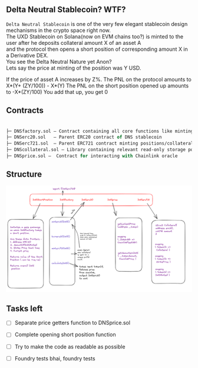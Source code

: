 
## Delta Neutral Stablecoin? WTF?

`Delta Neutral Stablecoin` is one of the very few elegant stablecoin design mechanisms in the crypto space right now. </br>
The UXD Stablecoin on Solana(now on EVM chains too?) is minted to the user after he deposits collateral amount X of an asset A</br>
and the protocol then opens a short position of corresponding amount X in a Derivative DEX.</br>
You see the Delta Neutral Nature yet Anon? </br>
Lets say the price at minting of the position was Y USD.

If the price of asset A increases by Z%. The PNL on the protocol amounts to X*(Y+ (ZY/100)) - X*(Y)
The PNL on the short position opened up amounts to -X*(ZY/100)
You add that up, you get 0


## Contracts

```ml

├─ DNSfactory.sol — Contract containing all core functions like minting DNS, burning DNS, etc.
├─ DNSerc20.sol   — Parent ERC20 contract of DNS stablecoin
├─ DNSerc721.sol  — Parent ERC721 contract minting positions/collateral locked by user
├─ DNScollateral.sol — Library containing relevant read-only storage pointers for DNSfactory
├─ DNSprice.sol —  Contract for interacting with Chainlink oracle

```

## Structure

![Raw Architechture](Plan.png)

## Tasks left
- [ ] Separate price getters function to DNSprice.sol
- [ ] Complete opening short position function
- [ ] Try to make the code as readable as possible
- [ ] Foundry tests bhai, foundry tests


